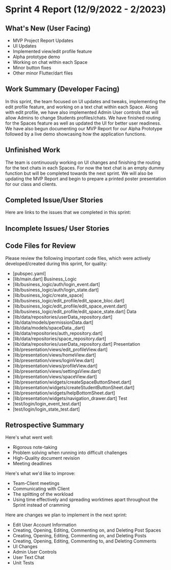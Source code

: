 # Sprint 4 Report (12/9/2022 - 2/2023)

## What's New (User Facing)
* MVP Project Report Updates
* UI Updates
* Implemented view/edit profile feature
* Alpha prototype demo
* Working on chat within each Space
* Minor button fixes
* Other minor Flutter/dart files

## Work Summary (Developer Facing)
In this sprint, the team focused on UI updates and tweaks, implementing the edit profile feature, and working on a text chat within each Space. Along with edit profile, we have also implemented Admin User controls that will allow Admins to change Students profiles/chats. We have finished routing for the Spaces feature as well as updated the UI for better user readiness. We have also begun documenting our MVP Report for our Alpha Prototype followed by a live demo showcasing how the application functions. 

## Unfinished Work
The team is continuously working on UI changes and finishing the routing for the text chats in each Spaces. For now the text chat is an empty dummy function but will be completed towards the next sprint. We will also be updating the MVP Report and begin to prepare a printed poster presentation for our class and clients. 

## Completed Issue/User Stories
Here are links to the issues that we completed in this sprint:

## Incomplete Issues/ User Stories

## Code Files for Review
Please review the following important code files, which were actively developed/created during this sprint, for quality:
 * [pubspec.yaml]
 * [lib/main.dart]
 Business_Logic
 * [lib/business_logic/auth/login_event.dart]
 * [lib/business_logic/auth/login_state.dart]
 * [lib/business_logic/create_space]
 * [lib/business_logic/edit_profile/edit_space_bloc.dart]
 * [lib/business_logic/edit_profile/edit_space_event.dart]
  * [lib/business_logic/edit_profile/edit_space_state.dart]
 Data
 * [lib/data/repositories/userData_repository.dart]
 * [lib/data/models/permissionData.dart]
 * [lib/data/models/spaceData._dart]
 * [lib/data/repositories/auth_repository.dart]
 * [lib/data/repositories/space_repository.dart]
 * [lib/data/repositories/userData_repository.dart]
 Presentation
 * [lib/presentation/views/edit_profileView.dart]
 * [lib/presentation/views/homeView.dart]
 * [lib/presentation/views/loginView.dart]
 * [lib/presentation/views/profileView.dart]
 * [lib/presentation/views/settingsView.dart]
 * [lib/presentation/views/spaceView.dart]
 * [lib/presentation/widgets/createSpaceButtonSheet.dart]
 * [lib/presentation/widgets/createStudentButtonSheet.dart]
 * [lib/presentation/widgets/helpBottomSheet.dart]
 * [lib/presentation/widgets/navigation_drawer.dart]
 Test
 * [test/login/login_event_test.dart]
 * [test/login/login_state_test.dart]

## Retrospective Summary
Here's what went well:
 * Rigorous note-taking
 * Problem solving when running into difficult challenges
 * High-Quality document revision
 * Meeting deadlines

Here's what we'd like to improve:
 * Team-Client meetings
 * Communicating with Client
 * The splitting of the workload
 * Using time effectively and spreading worktimes apart throughout the Sprint instead of cramming

Here are changes we plan to implement in the next sprint:
 * Edit User Account Information
 * Creating, Opening, Editing, Commenting on, and Deleting Post Spaces
 * Creating, Opening, Editing, Commenting on, and Deleting Posts
 * Creating, Opening, Editing, Commenting to, and Deleting Comments
 * UI Changes
 * Admin User Controls
 * User Text Chat
 * Unit Tests